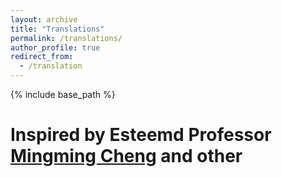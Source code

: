 ```yaml
---
layout: archive
title: "Translations"
permalink: /translations/
author_profile: true
redirect_from:
  - /translation
---
```


{% include base_path %}

# Inspired by Esteemd Professor [ Mingming Cheng](https://mmcheng.net/cmm/) and other  
